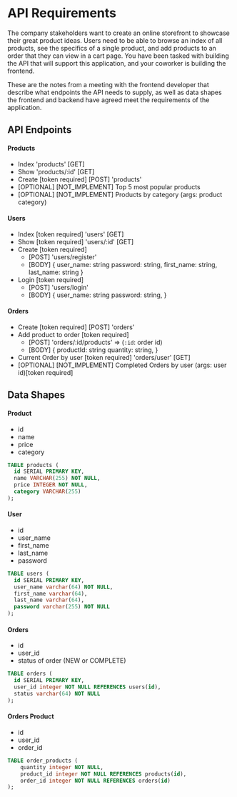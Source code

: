 # API Requirements
The company stakeholders want to create an online storefront to showcase their great product ideas. Users need to be able to browse an index of all products, see the specifics of a single product, and add products to an order that they can view in a cart page. You have been tasked with building the API that will support this application, and your coworker is building the frontend.

These are the notes from a meeting with the frontend developer that describe what endpoints the API needs to supply, as well as data shapes the frontend and backend have agreed meet the requirements of the application. 

## API Endpoints
#### Products
- Index 'products'  [GET]
- Show 'products/:id'  [GET]
- Create [token required] [POST] 'products' 
- [OPTIONAL] [NOT_IMPLEMENT] Top 5 most popular products 
- [OPTIONAL] [NOT_IMPLEMENT] Products by category (args: product category) 

#### Users
- Index [token required] 'users'  [GET]
- Show [token required] 'users/:id'  [GET]
- Create [token required] 
  * [POST] 'users/register' 
  * [BODY] {
    user_name: string
    password: string,
    first_name: string,
    last_name: string
  }
- Login [token required] 
  * [POST] 'users/login'
  * [BODY] {
    user_name: string
    password: string,
  }

#### Orders
- Create [token required] 
  [POST] 'orders'
- Add product to order [token required] 
  * [POST] 'orders/:id/products'   =>   (`:id`: order id)
  * [BODY] {
    productId: string
    quantity: string,
  }
- Current Order by user [token required] 'orders/user' [GET] 
- [OPTIONAL] [NOT_IMPLEMENT] Completed Orders by user (args: user id)[token required]

## Data Shapes
#### Product
- id
- name
- price
- category

```sql
TABLE products (
  id SERIAL PRIMARY KEY,
  name VARCHAR(255) NOT NULL,
  price INTEGER NOT NULL,
  category VARCHAR(255)
);
```

#### User
- id
- user_name
- first_name
- last_name
- password

```sql
TABLE users (
  id SERIAL PRIMARY KEY,
  user_name varchar(64) NOT NULL,
  first_name varchar(64),
  last_name varchar(64),
  password varchar(255) NOT NULL
);
```

#### Orders
- id
- user_id
- status of order (NEW or COMPLETE)

```sql
TABLE orders (
  id SERIAL PRIMARY KEY,
  user_id integer NOT NULL REFERENCES users(id),
  status varchar(64) NOT NULL
);
```

#### Orders Product
- id
- user_id
- order_id

```sql
TABLE order_products (
    quantity integer NOT NULL,
    product_id integer NOT NULL REFERENCES products(id),
    order_id integer NOT NULL REFERENCES orders(id)
);
```